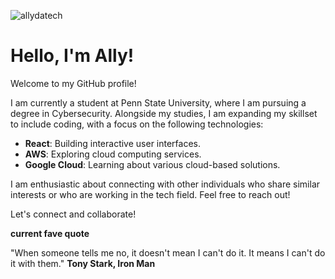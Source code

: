 

![allydatech](https://github.com/Natpython1/Natpython1/assets/166175084/9a5526ea-c804-4e42-b415-e39077bafabc)


# Hello, I'm Ally!

Welcome to my GitHub profile!

I am currently a student at Penn State University, where I am pursuing a degree in Cybersecurity. Alongside my studies, I am expanding my skillset to include coding, with a focus on the following technologies:

- **React**: Building interactive user interfaces.
- **AWS**: Exploring cloud computing services.
- **Google Cloud**: Learning about various cloud-based solutions.

I am enthusiastic about connecting with other individuals who share similar interests or who are working in the tech field. Feel free to reach out!

Let's connect and collaborate!

**current fave quote**



"When someone tells me no, it doesn't mean I can't do it. It means I can't do it with them." **Tony Stark, Iron Man**
